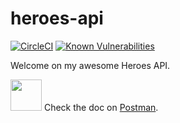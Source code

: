 # heroes-api

[![CircleCI](https://circleci.com/gh/vlaude/heroes-api/tree/feat%2Fgithub.svg?style=svg)](https://circleci.com/gh/vlaude/heroes-api/tree/feat%2Fgithub)
[![Known Vulnerabilities](https://snyk.io//test/github/vlaude/heroes-api/badge.svg?targetFile=package.json)](https://snyk.io//test/github/vlaude/heroes-api?targetFile=package.json)

Welcome on my awesome Heroes API.

<img src="https://avatars3.githubusercontent.com/u/10251060?s=200&v=4.png" width="50"> Check the doc on [Postman](https://documenter.getpostman.com/view/6830208/S1Zxapa8?version=latest).
